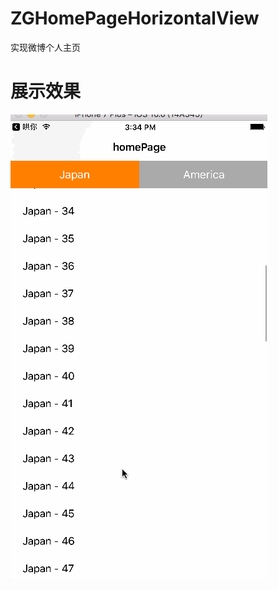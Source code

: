 # ZGHomePageHorizontalView
实现微博个人主页

# 展示效果
![ZGHomePageHorizontalView展示效果图](https://github.com/MR-Zong/ZGHomePageHorizontalView/blob/master/ZGHomePageHorizontalView/ZGHomePageHorizontalView/ZGHomePageHorizontalView.gif)
